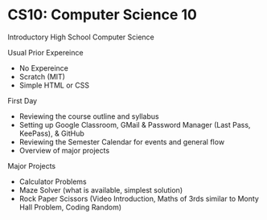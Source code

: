 # CS10: Computer Science 10
Introductory High School Computer Science

Usual Prior Expereince
- No Expereince
- Scratch (MIT)
- Simple HTML or CSS

First Day
- Reviewing the course outline and syllabus
- Setting up Google Classroom, GMail & Password Manager (Last Pass, KeePass), & GitHub
- Reviewing the Semester Calendar for events and general flow
- Overview of major projects

Major Projects
- Calculator Problems
- Maze Solver (what is available, simplest solution)
- Rock Paper Scissors (Video Introduction, Maths of 3rds similar to Monty Hall Problem, Coding Random)
